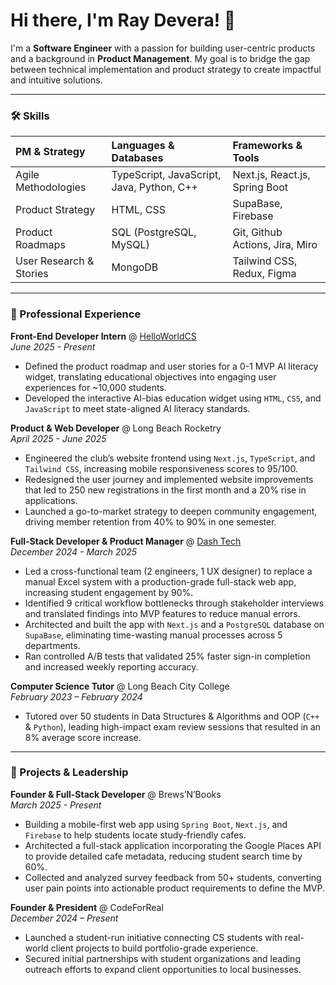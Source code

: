 # Hi there, I'm Ray Devera! 👋

I'm a **Software Engineer** with a passion for building user-centric products and a background in **Product Management**. My goal is to bridge the gap between technical implementation and product strategy to create impactful and intuitive solutions.

---

### 🛠️ Skills

| PM & Strategy | Languages & Databases | Frameworks & Tools |
| :--- | :--- | :--- |
| Agile Methodologies | TypeScript, JavaScript, Java, Python, C++ | Next.js, React.js, Spring Boot |
| Product Strategy | HTML, CSS | SupaBase, Firebase |
| Product Roadmaps | SQL (PostgreSQL, MySQL) | Git, Github Actions, Jira, Miro |
| User Research & Stories | MongoDB | Tailwind CSS, Redux, Figma |

---

### 💼 Professional Experience

**Front-End Developer Intern** @ [HelloWorldCS](https://www.helloworldcs.org/) <br>
*June 2025 - Present*
- Defined the product roadmap and user stories for a 0-1 MVP AI literacy widget, translating educational objectives into engaging user experiences for ~10,000 students.
- Developed the interactive AI-bias education widget using `HTML`, `CSS`, and `JavaScript` to meet state-aligned AI literacy standards.

**Product & Web Developer** @ Long Beach Rocketry <br>
*April 2025 - June 2025*
- Engineered the club’s website frontend using `Next.js`, `TypeScript`, and `Tailwind CSS`, increasing mobile responsiveness scores to 95/100.
- Redesigned the user journey and implemented website improvements that led to 250 new registrations in the first month and a 20% rise in applications.
- Launched a go-to-market strategy to deepen community engagement, driving member retention from 40% to 90% in one semester.

**Full-Stack Developer & Product Manager** @ [Dash Tech](https://www.dashtech.cc/) <br>
*December 2024 - March 2025*
- Led a cross-functional team (2 engineers, 1 UX designer) to replace a manual Excel system with a production-grade full-stack web app, increasing student engagement by 90%.
- Identified 9 critical workflow bottlenecks through stakeholder interviews and translated findings into MVP features to reduce manual errors.
- Architected and built the app with `Next.js` and a `PostgreSQL` database on `SupaBase`, eliminating time-wasting manual processes across 5 departments.
- Ran controlled A/B tests that validated 25% faster sign-in completion and increased weekly reporting accuracy.

**Computer Science Tutor** @ Long Beach City College <br>
*February 2023 – February 2024*
- Tutored over 50 students in Data Structures & Algorithms and OOP (`C++` & `Python`), leading high-impact exam review sessions that resulted in an 8% average score increase.

---

### 🚀 Projects & Leadership

**Founder & Full-Stack Developer** @ Brews’N’Books <br>
*March 2025 - Present*
- Building a mobile-first web app using `Spring Boot`, `Next.js`, and `Firebase` to help students locate study-friendly cafes.
- Architected a full-stack application incorporating the Google Places API to provide detailed cafe metadata, reducing student search time by 60%.
- Collected and analyzed survey feedback from 50+ students, converting user pain points into actionable product requirements to define the MVP.

**Founder & President** @ CodeForReal <br>
*December 2024 – Present*
- Launched a student-run initiative connecting CS students with real-world client projects to build portfolio-grade experience.
- Secured initial partnerships with student organizations and leading outreach efforts to expand client opportunities to local businesses.
